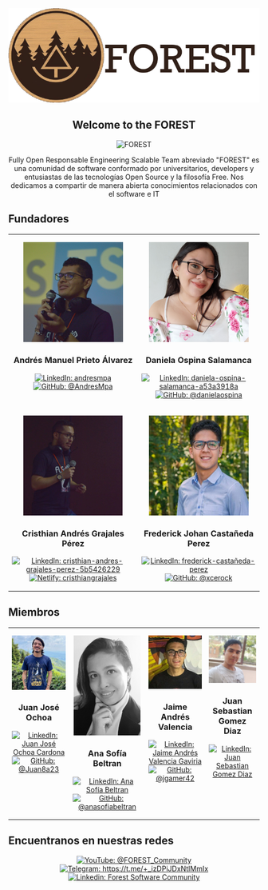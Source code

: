 <div align="center">

  <img src="https://raw.githubusercontent.com/F-O-R-E-S-T/.github/main/profile/.assets/logo.png">

## Welcome to the FOREST

</div>

<p align="center">
  <img
    src="https://komarev.com/ghpvc/?username=F-O-R-E-S-T&label=Profile%20views&color=0cce00&style=for-the-badge"
    alt="FOREST"
  />
</p>

<p align="center">
    Fully Open Responsable Engineering Scalable Team abreviado "FOREST"
    es una comunidad de software conformado por universitarios, developers y
    entusiastas de las tecnologías Open Source y la filosofía Free. Nos dedicamos
    a compartir de manera abierta conocimientos relacionados con el software e IT
</p>

## Fundadores

<table align="center">
  <tr>
    <td valign="top">
        <p align="center">
            <img
                src="https://raw.githubusercontent.com/F-O-R-E-S-T/.github/main/profile/.assets/members/andres.png"
                alt="Andres M. Prieto"
            />
        </p>
        <p align="center">
            <h3 align="center">
                Andrés Manuel Prieto Álvarez
            </h3>
        </p>
        <p align="center">
            <a href="https://www.linkedin.com/in/andres-m-prieto/" target="blank">
              <img
                src="https://img.shields.io/badge/-linkedin-blue?style=for-the-badge&logo=linkedin"
                alt="LinkedIn: andresmpa"
              />
            </a>
            <a href="https://github.com/AndresMpa" target="blank">
              <img
                src="https://img.shields.io/badge/-github-black?style=for-the-badge&logo=GitHub"
                alt="GitHub: @AndresMpa"
              />
            </a>
        </p>
    </td>
    <td valign="top">
        <p align="center">
            <img
                src="https://raw.githubusercontent.com/F-O-R-E-S-T/.github/main/profile/.assets/members/dany.png"
                alt="Daniela Ospina Salamanca"
            />
        </p>
        <p align="center">
            <h3 align="center">
                Daniela Ospina Salamanca
            </h3>
        </p>
        <p align="center">
            <a href="https://www.linkedin.com/in/daniela-ospina-salamanca-a53a3918a/" target="blank">
              <img
                src="https://img.shields.io/badge/-linkedin-blue?style=for-the-badge&logo=linkedin"
                alt="LinkedIn: daniela-ospina-salamanca-a53a3918a"
              />
            </a>
            <a href="https://github.com/danielaospina" target="blank">
              <img
                src="https://img.shields.io/badge/-github-black?style=for-the-badge&logo=GitHub"
                alt="GitHub: @danielaospina"
              />
            </a>
        </p>
    </td>
  </tr>
  <tr>
    <td valign="top">
        <p align="center">
            <img
                src="https://raw.githubusercontent.com/F-O-R-E-S-T/.github/main/profile/.assets/members/crish.png"
                alt="Cristhian Andrés Grajales Pérez"
            />
        </p>
        <p align="center">
            <h3 align="center">
                Cristhian Andrés Grajales Pérez
            </h3>
        </p>
        <p align="center">
            <a href="https://www.linkedin.com/in/cristhian-andres-grajales-perez-5b5426229/" target="blank">
              <img
                src="https://img.shields.io/badge/-linkedin-blue?style=for-the-badge&logo=linkedin"
                alt="LinkedIn: cristhian-andres-grajales-perez-5b5426229"
              />
            </a>
            <a href="https://cristhiangrajales.netlify.app/" target="blank">
              <img
                src="https://img.shields.io/badge/-netlify-black?style=for-the-badge&logo=Netlify"
                alt="Netlify: cristhiangrajales"
              />
            </a>
        </p>
    </td>
    <td valign="top">
        <p align="center">
            <img
                src="https://raw.githubusercontent.com/F-O-R-E-S-T/.github/main/profile/.assets/members/frederick.png"
                alt="Frederick Johan Castañeda Perez"
            />
        </p>
        <p align="center">
            <h3 align="center">
                Frederick Johan Castañeda Perez
            </h3>
        </p>
        <p align="center">
            <a href="https://www.linkedin.com/in/frederick-castañeda-perez/" target="blank">
              <img
                src="https://img.shields.io/badge/-linkedin-blue?style=for-the-badge&logo=linkedin"
                alt="LinkedIn: frederick-castañeda-perez"
              />
            </a>
            <a href="https://github.com/xcerock" target="blank">
              <img
                src="https://img.shields.io/badge/-github-black?style=for-the-badge&logo=GitHub"
                alt="GitHub: @xcerock"
              />
            </a>
        </p>
    </td>
  </tr>
</table>

## Miembros

<table align="center">
  <tr>
    <td valign="top">
        <p align="center">
            <img
                src="https://raw.githubusercontent.com/F-O-R-E-S-T/.github/main/profile/.assets/members/juan.png"
                alt="Juan José Ochoa"
            />
        </p>
        <p align="center">
            <h3 align="center">
                Juan José Ochoa
            </h3>
        </p>
        <p align="center">
            <a href="https://www.linkedin.com/in/juan8acardona/" target="blank">
              <img
                src="https://img.shields.io/badge/-linkedin-blue?style=for-the-badge&logo=linkedin"
                alt="LinkedIn: Juan José Ochoa Cardona"
              />
            </a>
            <a href="https://github.com/Juan8a23" target="blank">
              <img
                src="https://img.shields.io/badge/-github-black?style=for-the-badge&logo=GitHub"
                alt="GitHub: @Juan8a23"
              />
            </a>
        </p>
    </td>
    <td valign="top">
        <p align="center">
            <img
                src="https://raw.githubusercontent.com/F-O-R-E-S-T/.github/main/profile/.assets/members/ana.png"
                alt="Ana Sofía Beltran"
            />
        </p>
        <p align="center">
            <h3 align="center">
                Ana Sofía Beltran
            </h3>
        </p>
        <p align="center">
            <a href="https://www.linkedin.com/in/ana-sofia-beltran-63743321a/" target="blank">
              <img
                src="https://img.shields.io/badge/-linkedin-blue?style=for-the-badge&logo=linkedin"
                alt="LinkedIn: Ana Sofía Beltran"
              />
            </a>
            <a href="https://github.com/anasofiabeltran" target="blank">
              <img
                src="https://img.shields.io/badge/-github-black?style=for-the-badge&logo=GitHub"
                alt="GitHub: @anasofiabeltran"
              />
            </a>
        </p>
    </td>
    <td valign="top">
        <p align="center">
            <img
                src="https://raw.githubusercontent.com/F-O-R-E-S-T/.github/main/profile/.assets/members/jaime.png"
                alt="Jaime Andrés Valencia"
            />
        </p>
        <p align="center">
            <h3 align="center">
                Jaime Andrés Valencia
            </h3>
        </p>
        <p align="center">
            <a href="https://www.linkedin.com/in/jgamer42" target="blank">
              <img
                src="https://img.shields.io/badge/-linkedin-blue?style=for-the-badge&logo=linkedin"
                alt="LinkedIn: Jaime Andrés Valencia Gaviria"
              />
            </a>
            <a href="https://github.com/jgamer42" target="blank">
              <img
                src="https://img.shields.io/badge/-github-black?style=for-the-badge&logo=GitHub"
                alt="GitHub: @jgamer42"
              />
            </a>
        </p>
    </td>
    <td valign="top">
        <p align="center">
            <img
                src="https://raw.githubusercontent.com/F-O-R-E-S-T/.github/main/profile/.assets/members/juanse.png"
                alt="Juan Sebastian Gomez Diaz"
            />
        </p>
        <p align="center">
            <h3 align="center">
                Juan Sebastian Gomez Diaz
            </h3>
        </p>
        <p align="center">
            <a href="https://www.linkedin.com/in/ingjuansegomez" target="blank">
              <img
                src="https://img.shields.io/badge/-linkedin-blue?style=for-the-badge&logo=linkedin"
                alt="LinkedIn: Juan Sebastian Gomez Diaz"
              />
            </a>
<!--            <a href="https://github.com/jgamer42" target="blank">-->
              <!--<img-->
                <!--src="https://img.shields.io/badge/-github-black?style=for-the-badge&logo=GitHub"-->
                <!--alt="GitHub: @jgamer42"-->
              <!--/>-->
            <!--</a>-->
        </p>
    </td>
  </tr>
</table>

## Encuentranos en nuestras redes

<div align="center" style="margin: 10px;">
  <p>
    <a href="https://www.youtube.com/channel/UC85PJzUXfZJCvshpv_L__Pg" target="blank">
      <img
        src="https://img.shields.io/badge/-youtube-red?style=for-the-badge&logo=youtube"
        alt="YouTube: @FOREST_Community"
      />
    </a>
    <a href="https://t.me/+_izDPiJDxNtlMmIx" target="blank">
      <img
        src="https://img.shields.io/badge/-telegram-blue?style=for-the-badge&logo=telegram"
        alt="Telegram: https://t.me/+_izDPiJDxNtlMmIx"
      />
    </a>
    <a href="https://www.linkedin.com/company/forest-software-community/about/">
      <img
        src="https://img.shields.io/badge/-linkedin-blue?style=for-the-badge&logo=linkedin"
        alt="Linkedin: Forest Software Community"
      />
    </a>
  </p>
</div>
